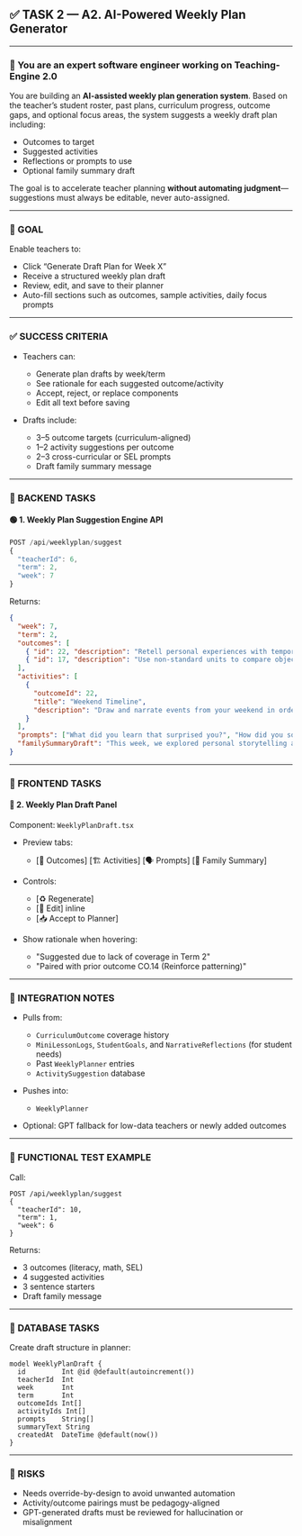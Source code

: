 ## ✅ TASK 2 — A2. AI-Powered Weekly Plan Generator

---

### 🧠 You are an expert software engineer working on Teaching-Engine 2.0

You are building an **AI-assisted weekly plan generation system**. Based on the teacher’s student roster, past plans, curriculum progress, outcome gaps, and optional focus areas, the system suggests a weekly draft plan including:

- Outcomes to target
- Suggested activities
- Reflections or prompts to use
- Optional family summary draft

The goal is to accelerate teacher planning **without automating judgment**—suggestions must always be editable, never auto-assigned.

---

### 🔹 GOAL

Enable teachers to:

- Click “Generate Draft Plan for Week X”
- Receive a structured weekly plan draft
- Review, edit, and save to their planner
- Auto-fill sections such as outcomes, sample activities, daily focus prompts

---

### ✅ SUCCESS CRITERIA

- Teachers can:

  - Generate plan drafts by week/term
  - See rationale for each suggested outcome/activity
  - Accept, reject, or replace components
  - Edit all text before saving

- Drafts include:

  - 3–5 outcome targets (curriculum-aligned)
  - 1–2 activity suggestions per outcome
  - 2–3 cross-curricular or SEL prompts
  - Draft family summary message

---

### 🔧 BACKEND TASKS

#### 🟢 1. Weekly Plan Suggestion Engine API

```ts
POST /api/weeklyplan/suggest
{
  "teacherId": 6,
  "term": 2,
  "week": 7
}
```

Returns:

```json
{
  "week": 7,
  "term": 2,
  "outcomes": [
    { "id": 22, "description": "Retell personal experiences with temporal structure" },
    { "id": 17, "description": "Use non-standard units to compare objects" }
  ],
  "activities": [
    {
      "outcomeId": 22,
      "title": "Weekend Timeline",
      "description": "Draw and narrate events from your weekend in order using words like 'first', 'then', and 'finally'."
    }
  ],
  "prompts": ["What did you learn that surprised you?", "How did you solve a problem this week?"],
  "familySummaryDraft": "This week, we explored personal storytelling and informal measurement. Ask your child how they measured classroom items using shoes!"
}
```

---

### 🎨 FRONTEND TASKS

#### 🔵 2. Weekly Plan Draft Panel

Component: `WeeklyPlanDraft.tsx`

- Preview tabs:

  - \[🎯 Outcomes] \[🏗️ Activities] \[🗣️ Prompts] \[📩 Family Summary]

- Controls:

  - \[♻️ Regenerate]
  - \[📝 Edit] inline
  - \[📥 Accept to Planner]

- Show rationale when hovering:

  - "Suggested due to lack of coverage in Term 2"
  - "Paired with prior outcome CO.14 (Reinforce patterning)"

---

### 🔗 INTEGRATION NOTES

- Pulls from:

  - `CurriculumOutcome` coverage history
  - `MiniLessonLogs`, `StudentGoals`, and `NarrativeReflections` (for student needs)
  - Past `WeeklyPlanner` entries
  - `ActivitySuggestion` database

- Pushes into:

  - `WeeklyPlanner`

- Optional: GPT fallback for low-data teachers or newly added outcomes

---

### 🧪 FUNCTIONAL TEST EXAMPLE

Call:

```http
POST /api/weeklyplan/suggest
{
  "teacherId": 10,
  "term": 1,
  "week": 6
}
```

Returns:

- 3 outcomes (literacy, math, SEL)
- 4 suggested activities
- 3 sentence starters
- Draft family message

---

### 📁 DATABASE TASKS

Create draft structure in planner:

```prisma
model WeeklyPlanDraft {
  id         Int @id @default(autoincrement())
  teacherId  Int
  week       Int
  term       Int
  outcomeIds Int[]
  activityIds Int[]
  prompts    String[]
  summaryText String
  createdAt  DateTime @default(now())
}
```

---

### 🚩 RISKS

- Needs override-by-design to avoid unwanted automation
- Activity/outcome pairings must be pedagogy-aligned
- GPT-generated drafts must be reviewed for hallucination or misalignment
